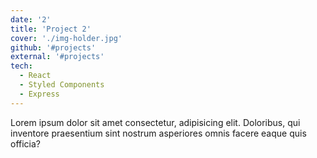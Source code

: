 ```yaml
---
date: '2'
title: 'Project 2'
cover: './img-holder.jpg'
github: '#projects'
external: '#projects'
tech:
  - React
  - Styled Components
  - Express
---
```


Lorem ipsum dolor sit amet consectetur, adipisicing elit. Doloribus, qui inventore praesentium sint nostrum asperiores omnis facere eaque quis officia?

